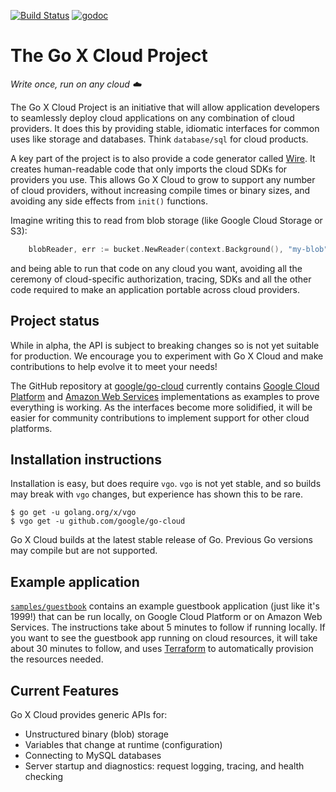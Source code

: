 [![Build Status](https://travis-ci.com/google/go-cloud.svg?branch=master)][travis]
[![godoc](https://godoc.org/github.com/google/go-cloud?status.svg)][godoc]

# The Go X Cloud Project
_Write once, run on any cloud ☁️_

The Go X Cloud Project is an initiative that will allow application developers to seamlessly deploy cloud applications on any combination of cloud providers. It does this by providing stable, idiomatic interfaces for common uses like storage and databases. Think `database/sql` for cloud products.

A key part of the project is to also provide a code generator called [Wire](https://github.com/google/go-cloud/blob/master/wire/README.md). It creates human-readable code that only imports the cloud SDKs for providers you use. This allows Go X Cloud to grow to support any number of cloud providers, without increasing compile times or binary sizes, and avoiding any side effects from `init()` functions.

Imagine writing this to read from blob storage (like Google Cloud Storage or S3):

```go
	blobReader, err := bucket.NewReader(context.Background(), "my-blob")
```

and being able to run that code on any cloud you want, avoiding all the ceremony of cloud-specific authorization, tracing, SDKs and all the other code required to make an application portable across cloud providers. 

[travis]: https://travis-ci.com/google/go-cloud
[godoc]: http://godoc.org/github.com/google/go-cloud
	
## Project status
While in alpha, the API is subject to breaking changes so is not yet suitable for production. We encourage you to experiment with Go X Cloud and make contributions to help evolve it to meet your needs!

The GitHub repository at [google/go-cloud](https://github.com/google/go-cloud) currently contains [Google Cloud Platform](http://cloud.google.com) and [Amazon Web Services](http://aws.amazon.com) implementations as examples to prove everything is working. As the interfaces become more solidified, it will be easier for community contributions to implement support for other cloud platforms.

## Installation instructions
Installation is easy, but does require `vgo`. `vgo` is not yet stable, and so builds may break with `vgo` changes, but experience has shown this to be rare.

```shell
$ go get -u golang.org/x/vgo
$ vgo get -u github.com/google/go-cloud
```
Go X Cloud builds at the latest stable release of Go. Previous Go versions may compile but are not supported.

## Example application
[`samples/guestbook`](https://github.com/google/go-cloud/tree/master/samples/guestbook) contains an example guestbook application (just like it's 1999!) that can be run locally, on Google Cloud Platform or on Amazon Web Services. The instructions take about 5 minutes to follow if running locally. If you want to see the guestbook app running on cloud resources, it will take about 30 minutes to follow, and uses [Terraform](http://terraform.io) to automatically provision the resources needed.

## Current Features

Go X Cloud provides generic APIs for:
-   Unstructured binary (blob) storage
-   Variables that change at runtime (configuration)
-   Connecting to MySQL databases
-   Server startup and diagnostics: request logging, tracing, and health
    checking
